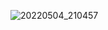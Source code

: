![20220504_210457](https://user-images.githubusercontent.com/102229137/166677762-12a25abf-2775-4d11-abe3-aa281671df00.jpg)
